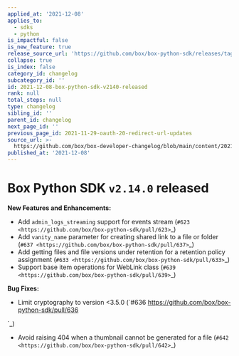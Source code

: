 ```yaml
---
applied_at: '2021-12-08'
applies_to:
  - sdks
  - python
is_impactful: false
is_new_feature: true
release_source_url: 'https://github.com/box/box-python-sdk/releases/tag/v2.14.0'
collapse: true
is_index: false
category_id: changelog
subcategory_id: ''
id: 2021-12-08-box-python-sdk-v2140-released
rank: null
total_steps: null
type: changelog
sibling_id: ''
parent_id: changelog
next_page_id: ''
previous_page_id: 2021-11-29-oauth-20-redirect-url-updates
source_url: >-
  https://github.com/box/box-developer-changelog/blob/main/content/2021/12-08-box-python-sdk-v2140-released.md
published_at: '2021-12-08'
---
```

# Box Python SDK `v2.14.0` released

**New Features and Enhancements:**

* Add `admin_logs_streaming` support for events stream (`#623 <https://github.com/box/box-python-sdk/pull/623>`\_)
* Add `vanity_name` parameter for creating shared link to a file or folder (`#637 <https://github.com/box/box-python-sdk/pull/637>`\_)
* Add getting files and file versions under retention for a retention policy assignment (`#633 <https://github.com/box/box-python-sdk/pull/633>`\_)
* Support base item operations for WebLink class (`#639 <https://github.com/box/box-python-sdk/pull/639>`\_)

**Bug Fixes:**

* Limit cryptography to version <3.5.0 (`#636 <https://github.com/box/box-python-sdk/pull/636>

`\_)
* Avoid raising 404 when a thumbnail cannot be generated for a file (`#642 <https://github.com/box/box-python-sdk/pull/642>`\_)